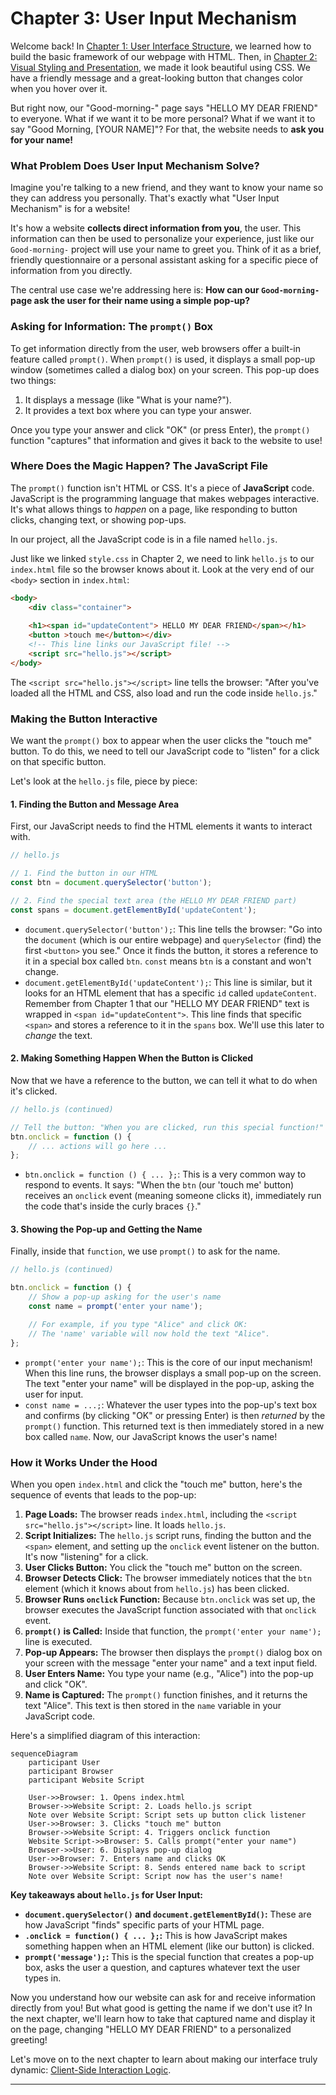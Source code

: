 # Chapter 3: User Input Mechanism

Welcome back! In [Chapter 1: User Interface Structure](01_user_interface_structure_.md), we learned how to build the basic framework of our webpage with HTML. Then, in [Chapter 2: Visual Styling and Presentation](02_visual_styling_and_presentation_.md), we made it look beautiful using CSS. We have a friendly message and a great-looking button that changes color when you hover over it.

But right now, our "Good-morning-" page says "HELLO MY DEAR FRIEND" to everyone. What if we want it to be more personal? What if we want it to say "Good Morning, [YOUR NAME]"? For that, the website needs to **ask you for your name!**

### What Problem Does User Input Mechanism Solve?

Imagine you're talking to a new friend, and they want to know your name so they can address you personally. That's exactly what "User Input Mechanism" is for a website!

It's how a website **collects direct information from you**, the user. This information can then be used to personalize your experience, just like our `Good-morning-` project will use your name to greet you. Think of it as a brief, friendly questionnaire or a personal assistant asking for a specific piece of information from you directly.

The central use case we're addressing here is: **How can our `Good-morning-` page ask the user for their name using a simple pop-up?**

### Asking for Information: The `prompt()` Box

To get information directly from the user, web browsers offer a built-in feature called `prompt()`. When `prompt()` is used, it displays a small pop-up window (sometimes called a dialog box) on your screen. This pop-up does two things:

1.  It displays a message (like "What is your name?").
2.  It provides a text box where you can type your answer.

Once you type your answer and click "OK" (or press Enter), the `prompt()` function "captures" that information and gives it back to the website to use!

### Where Does the Magic Happen? The JavaScript File

The `prompt()` function isn't HTML or CSS. It's a piece of **JavaScript** code. JavaScript is the programming language that makes webpages interactive. It's what allows things to *happen* on a page, like responding to button clicks, changing text, or showing pop-ups.

In our project, all the JavaScript code is in a file named `hello.js`.

Just like we linked `style.css` in Chapter 2, we need to link `hello.js` to our `index.html` file so the browser knows about it. Look at the very end of our `<body>` section in `index.html`:

```html
<body>
    <div class="container">
        
    <h1><span id="updateContent"> HELLO MY DEAR FRIEND</span></h1>
    <button >touch me</button></div>
    <!-- This line links our JavaScript file! -->
    <script src="hello.js"></script>
</body>
```

The `<script src="hello.js"></script>` line tells the browser: "After you've loaded all the HTML and CSS, also load and run the code inside `hello.js`."

### Making the Button Interactive

We want the `prompt()` box to appear when the user clicks the "touch me" button. To do this, we need to tell our JavaScript code to "listen" for a click on that specific button.

Let's look at the `hello.js` file, piece by piece:

#### 1. Finding the Button and Message Area

First, our JavaScript needs to find the HTML elements it wants to interact with.

```javascript
// hello.js

// 1. Find the button in our HTML
const btn = document.querySelector('button');

// 2. Find the special text area (the HELLO MY DEAR FRIEND part)
const spans = document.getElementById('updateContent');
```

*   `document.querySelector('button');`: This line tells the browser: "Go into the `document` (which is our entire webpage) and `querySelector` (find) the first `<button>` you see." Once it finds the button, it stores a reference to it in a special box called `btn`. `const` means `btn` is a constant and won't change.
*   `document.getElementById('updateContent');`: This line is similar, but it looks for an HTML element that has a specific `id` called `updateContent`. Remember from Chapter 1 that our "HELLO MY DEAR FRIEND" text is wrapped in `<span id="updateContent">`. This line finds that specific `<span>` and stores a reference to it in the `spans` box. We'll use this later to *change* the text.

#### 2. Making Something Happen When the Button is Clicked

Now that we have a reference to the button, we can tell it what to do when it's clicked.

```javascript
// hello.js (continued)

// Tell the button: "When you are clicked, run this special function!"
btn.onclick = function () {
    // ... actions will go here ...
};
```

*   `btn.onclick = function () { ... };`: This is a very common way to respond to events. It says: "When the `btn` (our 'touch me' button) receives an `onclick` event (meaning someone clicks it), immediately run the code that's inside the curly braces `{}`."

#### 3. Showing the Pop-up and Getting the Name

Finally, inside that `function`, we use `prompt()` to ask for the name.

```javascript
// hello.js (continued)

btn.onclick = function () {
    // Show a pop-up asking for the user's name
    const name = prompt('enter your name');

    // For example, if you type "Alice" and click OK:
    // The 'name' variable will now hold the text "Alice".
};
```

*   `prompt('enter your name');`: This is the core of our input mechanism! When this line runs, the browser displays a small pop-up on the screen. The text "enter your name" will be displayed in the pop-up, asking the user for input.
*   `const name = ...;`: Whatever the user types into the pop-up's text box and confirms (by clicking "OK" or pressing Enter) is then *returned* by the `prompt()` function. This returned text is then immediately stored in a new box called `name`. Now, our JavaScript knows the user's name!

### How it Works Under the Hood

When you open `index.html` and click the "touch me" button, here's the sequence of events that leads to the pop-up:

1.  **Page Loads:** The browser reads `index.html`, including the `<script src="hello.js"></script>` line. It loads `hello.js`.
2.  **Script Initializes:** The `hello.js` script runs, finding the button and the `<span>` element, and setting up the `onclick` event listener on the button. It's now "listening" for a click.
3.  **User Clicks Button:** You click the "touch me" button on the screen.
4.  **Browser Detects Click:** The browser immediately notices that the `btn` element (which it knows about from `hello.js`) has been clicked.
5.  **Browser Runs `onclick` Function:** Because `btn.onclick` was set up, the browser executes the JavaScript function associated with that `onclick` event.
6.  **`prompt()` is Called:** Inside that function, the `prompt('enter your name');` line is executed.
7.  **Pop-up Appears:** The browser then displays the `prompt()` dialog box on your screen with the message "enter your name" and a text input field.
8.  **User Enters Name:** You type your name (e.g., "Alice") into the pop-up and click "OK".
9.  **Name is Captured:** The `prompt()` function finishes, and it returns the text "Alice". This text is then stored in the `name` variable in your JavaScript code.

Here's a simplified diagram of this interaction:

```mermaid
sequenceDiagram
    participant User
    participant Browser
    participant Website Script

    User->>Browser: 1. Opens index.html
    Browser->>Website Script: 2. Loads hello.js script
    Note over Website Script: Script sets up button click listener
    User->>Browser: 3. Clicks "touch me" button
    Browser->>Website Script: 4. Triggers onclick function
    Website Script->>Browser: 5. Calls prompt("enter your name")
    Browser->>User: 6. Displays pop-up dialog
    User->>Browser: 7. Enters name and clicks OK
    Browser->>Website Script: 8. Sends entered name back to script
    Note over Website Script: Script now has the user's name!
```

**Key takeaways about `hello.js` for User Input:**

*   **`document.querySelector()` and `document.getElementById()`:** These are how JavaScript "finds" specific parts of your HTML page.
*   **`.onclick = function() { ... };`:** This is how JavaScript makes something happen when an HTML element (like our button) is clicked.
*   **`prompt('message');`:** This is the special function that creates a pop-up box, asks the user a question, and captures whatever text the user types in.

Now you understand how our website can ask for and receive information directly from you! But what good is getting the name if we don't use it? In the next chapter, we'll learn how to take that captured name and display it on the page, changing "HELLO MY DEAR FRIEND" to a personalized greeting!

Let's move on to the next chapter to learn about making our interface truly dynamic: [Client-Side Interaction Logic](04_client_side_interaction_logic_.md).

---
